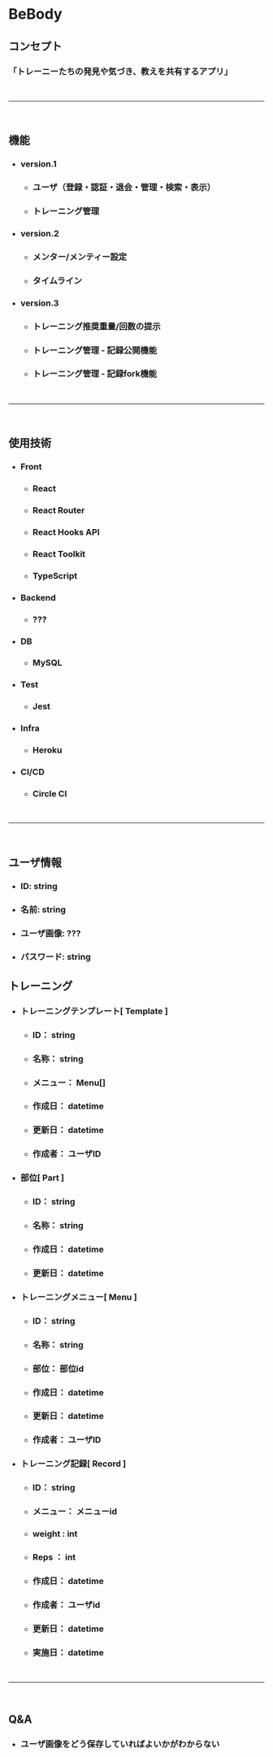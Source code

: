 # BeBody

## コンセプト
###  「トレーニーたちの発見や気づき、教えを共有するアプリ」

<br>

***
<br>

## 機能
* ### version.1
  * ### ユーザ（登録・認証・退会・管理・検索・表示）
  * ### トレーニング管理
* ### version.2
  * ### メンター/メンティー設定
  * ### タイムライン
* ### version.3
  * ### トレーニング推奨重量/回数の提示
  * ### トレーニング管理 - 記録公開機能
  * ### トレーニング管理 - 記録fork機能

<br>

***
<br>

## 使用技術
* ### Front
  * ### React
  * ### React Router
  * ### React Hooks API
  * ### React Toolkit
  * ### TypeScript

* ### Backend
  * ### ???

* ### DB
  * ### MySQL

* ### Test
  * ### Jest

* ### Infra
  * ### Heroku

* ### CI/CD
  * ### Circle CI

<br>

***
<br>

## ユーザ情報
* ### ID: string
* ### 名前: string
* ### ユーザ画像: ???
* ### パスワード: string

## トレーニング
* ### トレーニングテンプレート[ Template ]
  * ### ID： string
  * ### 名称： string
  * ### メニュー： Menu[]
  * ### 作成日： datetime
  * ### 更新日： datetime
  * ### 作成者： ユーザID

* ### 部位[ Part ]
  * ### ID： string
  * ### 名称： string
  * ### 作成日： datetime
  * ### 更新日： datetime

* ### トレーニングメニュー[ Menu ]
  * ### ID： string
  * ### 名称： string
  * ### 部位： 部位id
  * ### 作成日： datetime
  * ### 更新日： datetime
  * ### 作成者： ユーザID

* ### トレーニング記録[ Record ]
  * ### ID： string
  * ### メニュー： メニューid
  * ### weight : int
  * ### Reps ： int
  * ### 作成日： datetime
  * ### 作成者： ユーザid
  * ### 更新日： datetime
  * ### 実施日： datetime

<br>

***
<br>

## Q&A
* ### ユーザ画像をどう保存していればよいかがわからない
